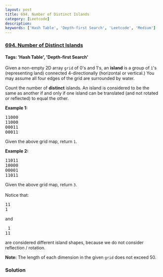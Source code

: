 ```yaml
---
layout: post
title: 694. Number of Distinct Islands
category: [Leetcode]
description: 
keywords: ['Hash Table', 'Depth-first Search', 'Leetcode', 'Medium']
---
```

### [694. Number of Distinct Islands](https://leetcode.com/problems/number-of-distinct-islands)

#### Tags: 'Hash Table', 'Depth-first Search'

<div class="content__u3I1 question-content__JfgR"><div><p>Given a non-empty 2D array <code>grid</code> of 0's and 1's, an <b>island</b> is a group of <code>1</code>'s (representing land) connected 4-directionally (horizontal or vertical.)  You may assume all four edges of the grid are surrounded by water.</p>
<p>Count the number of <b>distinct</b> islands.  An island is considered to be the same as another if and only if one island can be translated (and not rotated or reflected) to equal the other.</p>
<p><b>Example 1:</b><br/>
</p><pre>11000
11000
00011
00011
</pre>
Given the above grid map, return <code>1</code>.
<p></p>
<p><b>Example 2:</b><br/>
</p><pre>11011
10000
00001
11011</pre>
Given the above grid map, return <code>3</code>.<br/><br/>
Notice that:
<pre>11
1
</pre>
and
<pre> 1
11
</pre>
are considered different island shapes, because we do not consider reflection / rotation.
<p></p>
<p><b>Note:</b>
The length of each dimension in the given <code>grid</code> does not exceed 50.
</p></div></div>

### Solution
